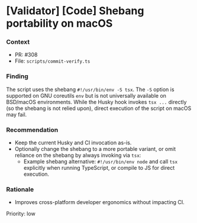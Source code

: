 # [Validator] [Code] Shebang portability on macOS

### Context
- PR: #308
- File: `scripts/commit-verify.ts`

### Finding
The script uses the shebang `#!/usr/bin/env -S tsx`. The `-S` option is supported on GNU coreutils `env` but is not universally available on BSD/macOS environments. While the Husky hook invokes `tsx ...` directly (so the shebang is not relied upon), direct execution of the script on macOS may fail.

### Recommendation
- Keep the current Husky and CI invocation as-is.
- Optionally change the shebang to a more portable variant, or omit reliance on the shebang by always invoking via `tsx`:
  - Example shebang alternative: `#!/usr/bin/env node` and call `tsx` explicitly when running TypeScript, or compile to JS for direct execution.

### Rationale
- Improves cross-platform developer ergonomics without impacting CI.

Priority: low

